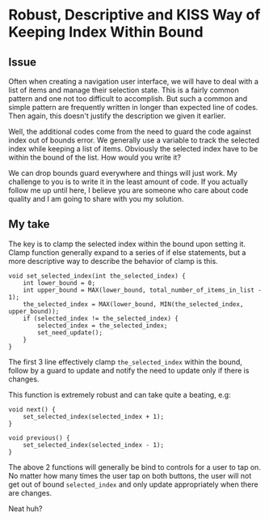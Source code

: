 # Robust, Descriptive and KISS Way of Keeping Index Within Bound #

## Issue ##
Often when creating a navigation user interface, we will have to deal with a list of items and manage their selection state. This is a fairly common pattern and one not too difficult to accomplish. But such a common and simple pattern are frequently written in longer than expected line of codes. Then again, this doesn't justify the description we given it earlier.

Well, the additional codes come from the need to guard the code against index out of bounds error. We generally use a variable to track the selected index while keeping a list of items. Obviously the selected index have to be within the bound of the list. How would you write it?

We can drop bounds guard everywhere and things will just work. My challenge to you is to write it in the least amount of code. If you actually follow me up until here, I believe you are someone who care about code quality and I am going to share with you my solution.

## My take ##
The key is to clamp the selected index within the bound upon setting it. Clamp function generally expand to a series of if else statements, but a more descriptive way to describe the behavior of clamp is this.

	void set_selected_index(int the_selected_index) {
		int lower_bound = 0;
		int upper_bound = MAX(lower_bound, total_number_of_items_in_list - 1);
		the_selected_index = MAX(lower_bound, MIN(the_selected_index, upper_bound));
		if (selected_index != the_selected_index) {
			selected_index = the_selected_index;
			set_need_update();
		}
	}

The first 3 line effectively clamp `the_selected_index` within the bound, follow by a guard to update and notify the need to update only if there is changes.

This function is extremely robust and can take quite a beating, e.g:

	void next() {
		set_selected_index(selected_index + 1);
	}
	
	void previous() {
		set_selected_index(selected_index - 1);
	}

The above 2 functions will generally be bind to controls for a user to tap on. No matter how many times the user tap on both buttons, the user will not get out of bound `selected_index` and only update appropriately when there are changes.

Neat huh?